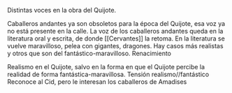 Distintas voces en la obra del Quijote.

Caballeros andantes ya son obsoletos para la época del Quijote, esa voz ya no está presente en la calle.
La voz de los caballeros andantes queda en la literatura oral y escrita, de donde [[Cervantes]] la retoma.
En la literatura se vuelve maravilloso, pelea con gigantes, dragones. Hay casos más realistas y otros que son del fantástico-maravilloso.
Renacimiento

Realismo en el Quijote, salvo en la forma en que el Quijote percibe la realidad de forma fantástica-maravillosa.
Tensión realismo//fantástico
Reconoce al Cid, pero le interesan los caballeros de Amadises
